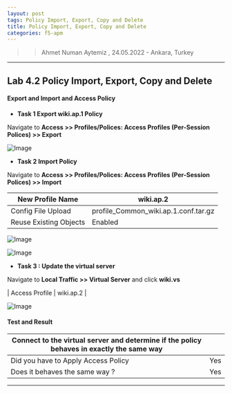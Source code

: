 ```yaml
---
layout: post
tags: Policy Import, Export, Copy and Delete 
title: Policy Import, Export, Copy and Delete  
categories: f5-apm
---
```


>> Ahmet Numan Aytemiz , 24.05.2022 - Ankara, Turkey

---

## Lab 4.2 Policy Import, Export, Copy and Delete 

#### Export and Import and Access Policy

- **Task 1 Export wiki.ap.1 Policy**

Navigate to **Access >> Profiles/Polices: Access Profiles (Per-Session Polices) >> Export** 

![Image](/img/exportpolicy.png)

- **Task 2 Import Policy**

Navigate to **Access >> Profiles/Polices: Access Profiles (Per-Session Polices) >> Import**

| New Profile Name           | wiki.ap.2          | 
| -----------                | -----------        | 
| Config File Upload         |  profile_Common_wiki.ap.1.conf.tar.gz  |  
| Reuse Existing Objects |  Enabled   | 


![Image](/img/importpolicy.png)

![Image](/img/import-policy.png)

- **Task 3 : Update the virtual server**

Navigate to **Local Traffic >> Virtual Server** and click **wiki.vs**

| Access Profile           | wiki.ap.2          | 

![Image](/img/wikiap2.png)


#### Test and Result

| Connect to the virtual server and determine if the policy behaves in exactly the same way           |           | 
| -----------                | -----------        | 
| Did you have to Apply Access Policy         |  Yes  |  
| Does it behaves the same way ? |  Yes   | 

---